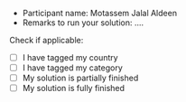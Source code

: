 - Participant name: Motassem Jalal Aldeen
- Remarks to run your solution: ....

Check if applicable:
- [ ] I have tagged my country
- [ ] I have tagged my category
- [ ] My solution is partially finished
- [ ] My solution is fully finished